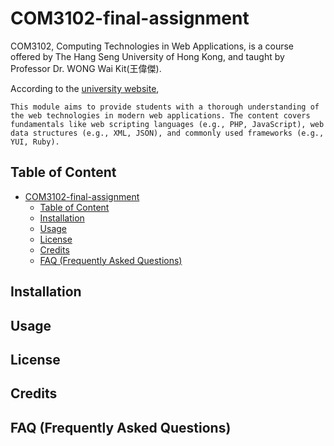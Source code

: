 # COM3102-final-assignment

COM3102, Computing Technologies in Web Applications, is a course offered by The Hang Seng University of Hong Kong, and taught by Professor Dr. WONG Wai Kit(王偉傑). 

According to the [university website](https://www.hsu.edu.hk/en/academic-programmes/undergraduate/ahcc/academic-structure/?shortname=COM3102&cid=2090), 

`
This module aims to provide students with a thorough understanding of the web technologies in modern web applications. The content covers fundamentals like web scripting languages (e.g., PHP, JavaScript), web data structures (e.g., XML, JSON), and commonly used frameworks (e.g., YUI, Ruby).
`

## Table of Content
- [COM3102-final-assignment](#com3102-final-assignment)
  - [Table of Content](#table-of-content)
  - [Installation](#installation)
  - [Usage](#usage)
  - [License](#license)
  - [Credits](#credits)
  - [FAQ (Frequently Asked Questions)](#faq-frequently-asked-questions)

## Installation

## Usage

## License

## Credits

## FAQ (Frequently Asked Questions)
